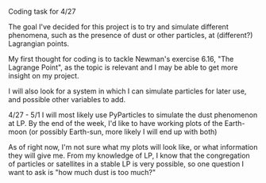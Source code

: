 Coding task for 4/27

The goal I've decided for this project is to try and simulate different phenomena, such as the presence of dust or other particles, at
(different?) Lagrangian points. 

My first thought for coding is to tackle Newman's exercise 6.16, "The Lagrange Point", as the topic is relevant and I may be able to
get more insight on my project. 

I will also look for a system in which I can simulate particles for later use, and possible other variables to add.


4/27 - 5/1
I will most likely use PyParticles to simulate the dust phenomenon at LP. By the end of the week, I'd like to have working plots
of the Earth-moon (or possibly Earth-sun, more likely I will end up with both)

As of right now, I'm not sure what my plots will look like, or what information they will give me. From my knowledge of LP,
I know that the congregation of particles or satellites in a stable LP is very possible, so one question I want to ask is "how much dust is too much?" 


